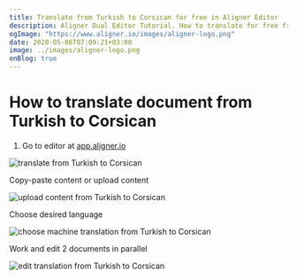 ```yaml
---
title: Translate from Turkish to Corsican for free in Aligner Editor
description: Aligner Dual Editor Tutorial. How to translate for free from Turkish to Corsican. Aligner is multilingual document management platform. 
ogImage: "https://www.aligner.io/images/aligner-logo.png"
date: 2020-05-06T07:09:21+03:00
image: ../images/aligner-logo.png
onBlog: true
---
```


# How to translate document from Turkish to Corsican

1. Go to editor at [app.aligner.io](https://app.aligner.io "Aligner App web page")

![translate from Turkish to Corsican](../aligner-blank-editor.png "translate from Turkish to Corsican")

Copy-paste content or upload content

![upload content from Turkish to Corsican](../aligner-uploaded-document.png "upload content from Turkish to Corsican")

Choose desired language

![choose machine translation from Turkish to Corsican](../aligner-language-dropdown.png "choose machine translation from Turkish to Corsican")

Work and edit 2 documents in parallel

![edit translation from Turkish to Corsican](../aligner-double-sitded-editor.png "edit translation from Turkish to Corsican")


